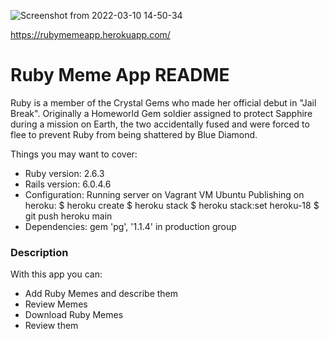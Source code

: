 ![Screenshot from 2022-03-10 14-50-34](https://user-images.githubusercontent.com/94543524/157724548-3da9e036-949c-4a62-9681-0cebf1de5d53.png)

https://rubymemeapp.herokuapp.com/

# Ruby Meme App README

Ruby is a member of the Crystal Gems who made her official debut in "Jail Break". Originally a Homeworld Gem soldier assigned to protect Sapphire during a mission on Earth, the two accidentally fused and were forced to flee to prevent Ruby from being shattered by Blue Diamond.

Things you may want to cover:

* Ruby version: 2.6.3
* Rails version: 6.0.4.6
* Configuration: 
    Running server on Vagrant VM Ubuntu 
    Publishing on heroku: 
        $ heroku create
        $ heroku stack
        $ heroku stack:set heroku-18
        $ git push heroku main
* Dependencies: 
    gem 'pg', '1.1.4' in production group
### Description

With this app you can:

- Add Ruby Memes and describe them
- Review Memes
- Download Ruby Memes
- Review them
